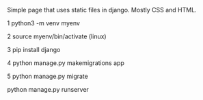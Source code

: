 Simple page that uses static files in django. Mostly CSS and HTML.

1 python3 -m venv myenv

2 source myenv/bin/activate (linux)

3 pip install django

4 python manage.py makemigrations app

5 python manage.py migrate

python manage.py runserver

